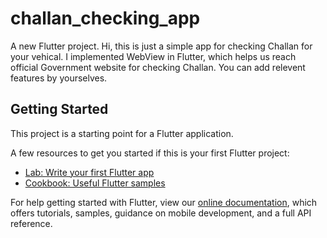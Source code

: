 # challan_checking_app

A new Flutter project.
Hi, this is just a simple app for checking Challan for your vehical. 
I implemented WebView in Flutter, which helps us reach official Government website for checking Challan.
You can add relevent features by yourselves.

## Getting Started

This project is a starting point for a Flutter application.

A few resources to get you started if this is your first Flutter project:

- [Lab: Write your first Flutter app](https://flutter.dev/docs/get-started/codelab)
- [Cookbook: Useful Flutter samples](https://flutter.dev/docs/cookbook)

For help getting started with Flutter, view our
[online documentation](https://flutter.dev/docs), which offers tutorials,
samples, guidance on mobile development, and a full API reference.
